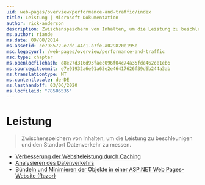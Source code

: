```yaml
---
uid: web-pages/overview/performance-and-traffic/index
title: Leistung | Microsoft-Dokumentation
author: rick-anderson
description: Zwischenspeichern von Inhalten, um die Leistung zu beschleunigen und den Standort Datenverkehr zu messen.
ms.author: riande
ms.date: 09/08/2014
ms.assetid: ce798572-e7dc-44c1-a7fe-a029820e195e
msc.legacyurl: /web-pages/overview/performance-and-traffic
msc.type: chapter
ms.openlocfilehash: e8e27d316d93faec096f04c74a35fde462ce1eb6
ms.sourcegitcommit: e7e91932a6e91a63e2e46417626f39d6b244a3ab
ms.translationtype: MT
ms.contentlocale: de-DE
ms.lasthandoff: 03/06/2020
ms.locfileid: "78506535"
---
```

# <a name="performance"></a>Leistung

> Zwischenspeichern von Inhalten, um die Leistung zu beschleunigen und den Standort Datenverkehr zu messen.

- [Verbesserung der Websiteleistung durch Caching](15-caching-to-improve-the-performance-of-your-website.md)
- [Analysieren des Datenverkehrs](14-analyzing-traffic.md)
- [Bündeln und Minimieren der Objekte in einer ASP.NET Web Pages-Website (Razor)](bundling-and-minifying-assets-in-an-aspnet-web-pages-razor-site.md)
